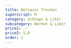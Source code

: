 ```yaml
---
title: Belsazar Trocken
superscript: M
category: Schnaps & Likör
subcategory: Wermut & Likör
price1: --
price2: 5,0
order: 1
---
```

